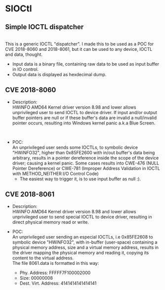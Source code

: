 # SIOCtl
## Simple IOCTL dispatcher
<br>
This is a generic IOCTL "dispatcher". I made this to be used as a POC for CVE 2018-8060 and 2018-8061, but it can be used to any device, IOCTL and data, thought. 

* Input data is a binary file, containing raw data to be used as input buffer in IO control.
* Output data is displayed as hexdecimal dump.


## CVE 2018-8060 
* Description: <br>
HWiNFO AMD64 Kernel driver version 8.98 and lower allows unprivileged user to send IOCTL to device driver. If input and/or output buffer pointers are null or if these buffer's data are invalid a null/invalid pointer occurs, resulting into Windows kernel panic a.k.a Blue Screen. 
<br>

* POC: <br>
An unprivileged user sends some IOCTLs, to symbolic device "HWiNFO32", higher than 0x85FE2600 with in/out buffer's data being arbitrary, results in a pointer dereference inside the scope of the device driver; causing a kernel panic. Some cases results into CWE-476 (NULL Pointer Dereference) or CWE-781 (Improper Address Validation in IOCTL with METHOD_NEITHER I/O Control Code)
   - The easiest way to trigger it, is to use input buffer as null :).
 
 
## CVE 2018-8061 
* Description: <br>
HWiNFO AMD64 Kernel driver version 8.98 and lower allows unprivileged user to send special IOCTL to device driver, resulting in direct physical memory read or write. <br>

* POC: <br>
An unprivileged user sending an especial IOCTLs, i.e 0x85FE2608 to symbolic device "HWiNFO32", with in-buffer (user-space) containing a physical memory address, size and a virtual memory address, results in the driver mapping the physical memory and reading it, copying its content to the virtual address.<br> 
The file 8061.data is formatted in this way:
   - Phy. Address: FFFFF7F100002000
   - Size: 00000008        
   - Dest. Virt. Address: 4141414141414141




